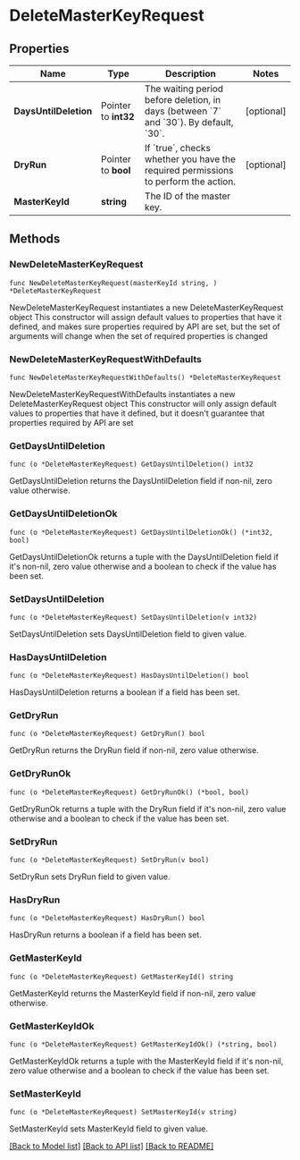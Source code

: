 # DeleteMasterKeyRequest

## Properties

Name | Type | Description | Notes
------------ | ------------- | ------------- | -------------
**DaysUntilDeletion** | Pointer to **int32** | The waiting period before deletion, in days (between &#x60;7&#x60; and &#x60;30&#x60;). By default, &#x60;30&#x60;. | [optional] 
**DryRun** | Pointer to **bool** | If &#x60;true&#x60;, checks whether you have the required permissions to perform the action. | [optional] 
**MasterKeyId** | **string** | The ID of the master key. | 

## Methods

### NewDeleteMasterKeyRequest

`func NewDeleteMasterKeyRequest(masterKeyId string, ) *DeleteMasterKeyRequest`

NewDeleteMasterKeyRequest instantiates a new DeleteMasterKeyRequest object
This constructor will assign default values to properties that have it defined,
and makes sure properties required by API are set, but the set of arguments
will change when the set of required properties is changed

### NewDeleteMasterKeyRequestWithDefaults

`func NewDeleteMasterKeyRequestWithDefaults() *DeleteMasterKeyRequest`

NewDeleteMasterKeyRequestWithDefaults instantiates a new DeleteMasterKeyRequest object
This constructor will only assign default values to properties that have it defined,
but it doesn't guarantee that properties required by API are set

### GetDaysUntilDeletion

`func (o *DeleteMasterKeyRequest) GetDaysUntilDeletion() int32`

GetDaysUntilDeletion returns the DaysUntilDeletion field if non-nil, zero value otherwise.

### GetDaysUntilDeletionOk

`func (o *DeleteMasterKeyRequest) GetDaysUntilDeletionOk() (*int32, bool)`

GetDaysUntilDeletionOk returns a tuple with the DaysUntilDeletion field if it's non-nil, zero value otherwise
and a boolean to check if the value has been set.

### SetDaysUntilDeletion

`func (o *DeleteMasterKeyRequest) SetDaysUntilDeletion(v int32)`

SetDaysUntilDeletion sets DaysUntilDeletion field to given value.

### HasDaysUntilDeletion

`func (o *DeleteMasterKeyRequest) HasDaysUntilDeletion() bool`

HasDaysUntilDeletion returns a boolean if a field has been set.

### GetDryRun

`func (o *DeleteMasterKeyRequest) GetDryRun() bool`

GetDryRun returns the DryRun field if non-nil, zero value otherwise.

### GetDryRunOk

`func (o *DeleteMasterKeyRequest) GetDryRunOk() (*bool, bool)`

GetDryRunOk returns a tuple with the DryRun field if it's non-nil, zero value otherwise
and a boolean to check if the value has been set.

### SetDryRun

`func (o *DeleteMasterKeyRequest) SetDryRun(v bool)`

SetDryRun sets DryRun field to given value.

### HasDryRun

`func (o *DeleteMasterKeyRequest) HasDryRun() bool`

HasDryRun returns a boolean if a field has been set.

### GetMasterKeyId

`func (o *DeleteMasterKeyRequest) GetMasterKeyId() string`

GetMasterKeyId returns the MasterKeyId field if non-nil, zero value otherwise.

### GetMasterKeyIdOk

`func (o *DeleteMasterKeyRequest) GetMasterKeyIdOk() (*string, bool)`

GetMasterKeyIdOk returns a tuple with the MasterKeyId field if it's non-nil, zero value otherwise
and a boolean to check if the value has been set.

### SetMasterKeyId

`func (o *DeleteMasterKeyRequest) SetMasterKeyId(v string)`

SetMasterKeyId sets MasterKeyId field to given value.



[[Back to Model list]](../README.md#documentation-for-models) [[Back to API list]](../README.md#documentation-for-api-endpoints) [[Back to README]](../README.md)


